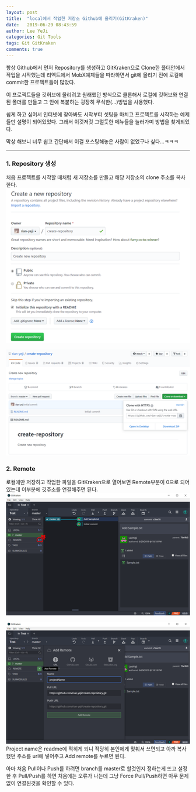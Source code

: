 ```yaml
---
layout: post
title:  "local에서 작업한 저장소 Github에 올리기(GitKraken)"
date:   2019-06-29 08:43:59
author: Lee YeJi
categories: Git Tools
tags: Git GitKraken
comments: true
---
```

항상 Github에서 먼저 Repository를 생성하고 GitKraken으로 Clone한 폴더안에서 작업을 시작했는데 리엑트에서 MobX예제들을 따라하면서 git에 올리기 전에 로컬에 commit한 프로젝트들이 많았다.

이 프로젝트들을 깃허브에 올리려고 원래했던 방식으로 클론해서 로컬에 깃허브와 연결된 폴더를 만들고 그 안에 복붙하는 굉장히 무식한(...)방법을 사용했다.

쉽게 하고 싶어서 인터넷에 찾아봐도 시작부터 셋팅을 마치고 프로젝트를 시작하는 예제들만 설명이 되어있었다. 그래서 이것저것 그럴듯한 메뉴들을 눌러가며 방법을 찾게되었다.

막상 해보니 너무 쉽고 간단해서 이걸 포스팅해놓은 사람이 없었구나 싶다...ㅋㅋㅋ

<hr/>

### 1. Repository 생성
처음 프로젝트를 시작할 때처럼 새 저장소를 만들고 해당 저장소의 clone 주소를 복사한다.
<img src="/image/git_post/create_repository.png">

<img src="/image/git_post/copy_clone_url.png">


### 2. Remote
로컬에만 저장하고 작업한 파일을 GitKraken으로 열어보면 Remote부분이 0으로 되어있는데 이부분에 깃주소를 연결해주면 된다.
<img src="/image/git_post/gitkraken_remote.png">

<img src="/image/git_post/gitkraken_remote2.png">
Project name은 readme에 적히게 되니 적당히 본인에게 맞춰서 쓰면되고 아까 복사했던 주소를 url에 넣어주고 Add remote를 누르면 된다.


아마 처음 Pull이나 Push를 하려면 branch를 master로 할것인지 정하는게 뜨고 설정한 후 Pull/Push를 하면 처음에는 오류가 나는데 그냥 Force Pull/Push하면 아무 문제없이 연결된것을 확인할 수 있다.
